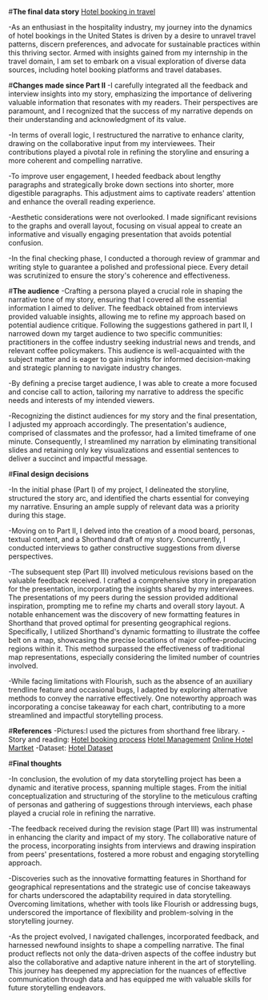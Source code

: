 #**The final data story**
[Hotel booking in travel](https://preview.shorthand.com/8Bg1r2BKNXTpu6Xr)

-As an enthusiast in the hospitality industry, my journey into the dynamics of hotel bookings in the United States is driven by a desire to unravel travel   patterns, discern preferences, and advocate for sustainable practices within this thriving sector. Armed with insights gained from my internship in the   travel domain, I am set to embark on a visual exploration of diverse data sources, including hotel booking platforms and travel databases.

#**Changes made since Part II**
-I carefully integrated all the feedback and interview insights into my story, emphasizing the importance of delivering valuable information that resonates with my readers. Their perspectives are paramount, and I recognized that the success of my narrative depends on their understanding and acknowledgment of its value.

-In terms of overall logic, I restructured the narrative to enhance clarity, drawing on the collaborative input from my interviewees. Their contributions played a pivotal role in refining the storyline and ensuring a more coherent and compelling narrative.

-To improve user engagement, I heeded feedback about lengthy paragraphs and strategically broke down sections into shorter, more digestible paragraphs. This adjustment aims to captivate readers' attention and enhance the overall reading experience.

-Aesthetic considerations were not overlooked. I made significant revisions to the graphs and overall layout, focusing on visual appeal to create an informative and visually engaging presentation that avoids potential confusion.

-In the final checking phase, I conducted a thorough review of grammar and writing style to guarantee a polished and professional piece. Every detail was scrutinized to ensure the story's coherence and effectiveness.

#**The audience**
-Crafting a persona played a crucial role in shaping the narrative tone of my story, ensuring that I covered all the essential information I aimed to deliver. The feedback obtained from interviews provided valuable insights, allowing me to refine my approach based on potential audience critique. Following the suggestions gathered in part II, I narrowed down my target audience to two specific communities: practitioners in the coffee industry seeking industrial news and trends, and relevant coffee policymakers. This audience is well-acquainted with the subject matter and is eager to gain insights for informed decision-making and strategic planning to navigate industry changes.

-By defining a precise target audience, I was able to create a more focused and concise call to action, tailoring my narrative to address the specific needs and interests of my intended viewers.

-Recognizing the distinct audiences for my story and the final presentation, I adjusted my approach accordingly. The presentation's audience, comprised of classmates and the professor, had a limited timeframe of one minute. Consequently, I streamlined my narration by eliminating transitional slides and retaining only key visualizations and essential sentences to deliver a succinct and impactful message.

#**Final design decisions**

-In the initial phase (Part I) of my project, I delineated the storyline, structured the story arc, and identified the charts essential for conveying my narrative. Ensuring an ample supply of relevant data was a priority during this stage.

-Moving on to Part II, I delved into the creation of a mood board, personas, textual content, and a Shorthand draft of my story. Concurrently, I conducted interviews to gather constructive suggestions from diverse perspectives.

-The subsequent step (Part III) involved meticulous revisions based on the valuable feedback received. I crafted a comprehensive story in preparation for the presentation, incorporating the insights shared by my interviewees. The presentations of my peers during the session provided additional inspiration, prompting me to refine my charts and overall story layout. A notable enhancement was the discovery of new formatting features in Shorthand that proved optimal for presenting geographical regions. Specifically, I utilized Shorthand's dynamic formatting to illustrate the coffee belt on a map, showcasing the precise locations of major coffee-producing regions within it. This method surpassed the effectiveness of traditional map representations, especially considering the limited number of countries involved.

-While facing limitations with Flourish, such as the absence of an auxiliary trendline feature and occasional bugs, I adapted by exploring alternative methods to convey the narrative effectively. One noteworthy approach was incorporating a concise takeaway for each chart, contributing to a more streamlined and impactful storytelling process.

#**References**
-Pictures:I used the pictures from shorthand free library. 
-Story and reading: [Hotel booking process](https://www.researchgate.net/publication/325980818_Understanding_of_online_hotel_booking_process_A_multiple_method_approach)
                    [Hotel Management](https://ijcrt.org/papers/IJCRT22A6549.pdf)
                    [Online Hotel Martket](https://www.ftc.gov/system/files/documents/reports/online-hotel-booking-market-federal-trade-commission-report-congress-recommended-enforcement-actions/p114500_ftc_report_to_congress_re_the_online_hotel_booking_market.pdf)
-Dataset: [Hotel Dataset]( https://www.huduser.gov/portal/datasets/50per.html#year2020)

#**Final thoughts**

-In conclusion, the evolution of my data storytelling project has been a dynamic and iterative process, spanning multiple stages. From the initial conceptualization and structuring of the storyline to the meticulous crafting of personas and gathering of suggestions through interviews, each phase played a crucial role in refining the narrative.

-The feedback received during the revision stage (Part III) was instrumental in enhancing the clarity and impact of my story. The collaborative nature of the process, incorporating insights from interviews and drawing inspiration from peers' presentations, fostered a more robust and engaging storytelling approach.

-Discoveries such as the innovative formatting features in Shorthand for geographical representations and the strategic use of concise takeaways for charts underscored the adaptability required in data storytelling. Overcoming limitations, whether with tools like Flourish or addressing bugs, underscored the importance of flexibility and problem-solving in the storytelling journey.

-As the project evolved, I navigated challenges, incorporated feedback, and harnessed newfound insights to shape a compelling narrative. The final product reflects not only the data-driven aspects of the coffee industry but also the collaborative and adaptive nature inherent in the art of storytelling. This journey has deepened my appreciation for the nuances of effective communication through data and has equipped me with valuable skills for future storytelling endeavors.





